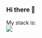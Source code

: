 ### Hi there 👋



My stack is:
<br>
<img src="https://img.shields.io/badge/HTML-777?style=for-the-badge&logo=html5&logoColor=orange"/>

<!--
**taratunindenys/taratunindenys** is a ✨ _special_ ✨ repository because its `README.md` (this file) appears on your GitHub profile.

Here are some ideas to get you started:

- 🔭 I’m currently working on ...
- 🌱 I’m currently learning ...
- 👯 I’m looking to collaborate on ...
- 🤔 I’m looking for help with ...
- 💬 Ask me about ...
- 📫 How to reach me: ...
- 😄 Pronouns: ...
- ⚡ Fun fact: ...
-->
